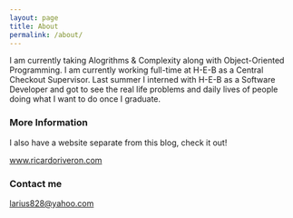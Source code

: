 ```yaml
---
layout: page
title: About
permalink: /about/
---
```


I am currently taking Alogrithms & Complexity along with Object-Oriented Programming. I am currently working full-time at H-E-B as a Central Checkout Supervisor. Last summer I interned with H-E-B as a Software Developer and got to see the real life problems and daily lives of people doing what I want to do once I graduate. 

### More Information

I also have a website separate from this blog, check it out!
<p><a href="http://ricardoriveron.com">www.ricardoriveron.com</a></p>

### Contact me

[larius828@yahoo.com](mailto:larius828@yahoo.com)